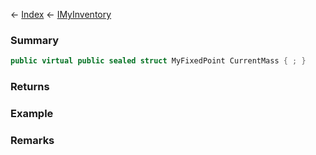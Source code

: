 ← [Index](Api-Index) ← [IMyInventory](VRage.Game.ModAPI.Ingame.IMyInventory)

### Summary

```csharp
public virtual public sealed struct MyFixedPoint CurrentMass { ; }
```

### Returns

### Example

### Remarks

